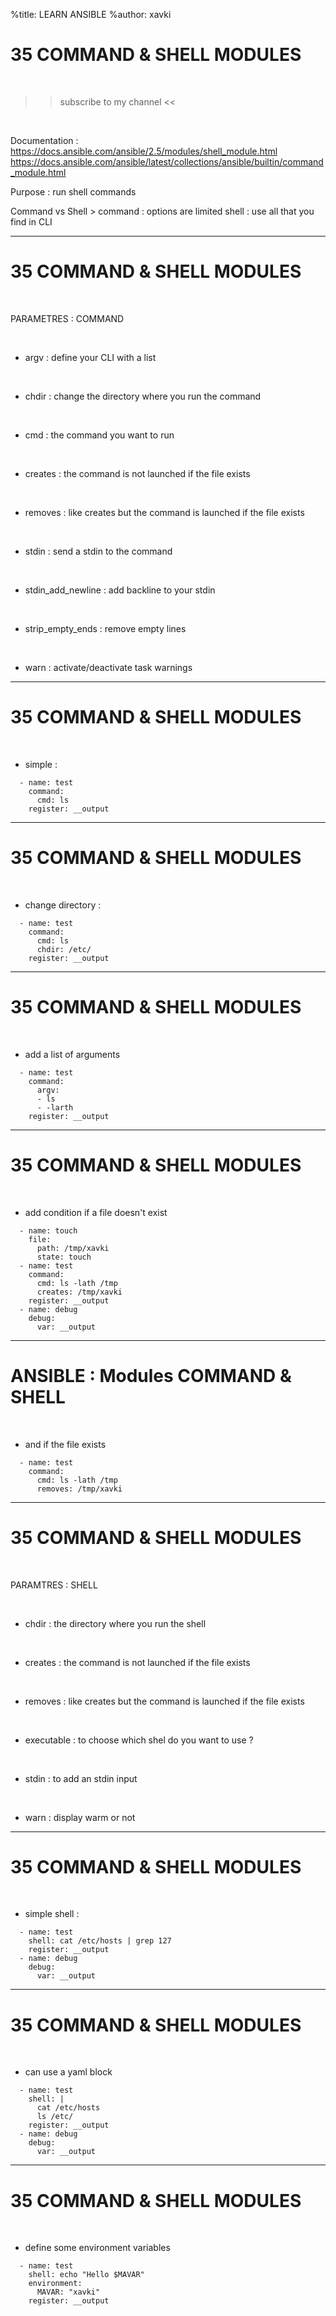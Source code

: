 %title: LEARN ANSIBLE
%author: xavki


# 35 COMMAND & SHELL MODULES

<br>

>> subscribe to my channel <<

<br>

Documentation : 
https://docs.ansible.com/ansible/2.5/modules/shell_module.html
https://docs.ansible.com/ansible/latest/collections/ansible/builtin/command_module.html

Purpose : run shell commands

Command vs Shell > 
		command : options are limited
		shell : use all that you find in CLI

-------------------------------------------------------------------------------------

# 35 COMMAND & SHELL MODULES


<br>

PARAMETRES : COMMAND

<br>

* argv : define your CLI with a list

<br>

* chdir : change the directory where you run the command

<br>

* cmd : the command you want to run

<br>

* creates : the command is not launched if the file exists

<br>

* removes : like creates but the command is launched if the file exists

<br>

* stdin : send a stdin to the command

<br>

* stdin_add_newline : add backline to your stdin

<br>

* strip_empty_ends : remove empty lines

<br>

* warn : activate/deactivate task warnings

-------------------------------------------------------------------------------------

# 35 COMMAND & SHELL MODULES



<br>

* simple :

```
  - name: test
    command:
      cmd: ls
    register: __output
```

-------------------------------------------------------------------------------------

# 35 COMMAND & SHELL MODULES


<br>

* change directory :

```
  - name: test
    command:
      cmd: ls
      chdir: /etc/
    register: __output
```

-------------------------------------------------------------------------------------

# 35 COMMAND & SHELL MODULES


<br>

* add a list of arguments

```
  - name: test
    command:
      argv:
      - ls
      - -larth
    register: __output
```

-------------------------------------------------------------------------------------

# 35 COMMAND & SHELL MODULES


<br>

* add condition if a file doesn't exist

```
  - name: touch
    file:
      path: /tmp/xavki
      state: touch
  - name: test
    command: 
      cmd: ls -lath /tmp
      creates: /tmp/xavki
    register: __output
  - name: debug
    debug:
      var: __output
```

---------------------------------------------------------------------------------

# ANSIBLE : Modules COMMAND & SHELL

<br>

* and if the file exists

```
  - name: test
    command: 
      cmd: ls -lath /tmp
      removes: /tmp/xavki
```

-------------------------------------------------------------------------------------

# 35 COMMAND & SHELL MODULES


<br>

PARAMTRES : SHELL

<br>

* chdir : the directory where you run the shell

<br>

* creates : the command is not launched if the file exists

<br>

* removes : like creates but the command is launched if the file exists

<br>

* executable : to choose which shel do you want to use ?

<br>

* stdin : to add an stdin input

<br>

* warn : display warm or not

-------------------------------------------------------------------------------------

# 35 COMMAND & SHELL MODULES


<br>

* simple shell :

```
  - name: test
    shell: cat /etc/hosts | grep 127
    register: __output
  - name: debug
    debug:
      var: __output
```

-------------------------------------------------------------------------------------

# 35 COMMAND & SHELL MODULES


<br>

* can use a yaml block

```
  - name: test
    shell: |
      cat /etc/hosts
      ls /etc/
    register: __output
  - name: debug
    debug:
      var: __output
```

-------------------------------------------------------------------------------------

# 35 COMMAND & SHELL MODULES


<br>

* define some environment variables

```
  - name: test
    shell: echo "Hello $MAVAR"
    environment:
      MAVAR: "xavki"
    register: __output
```

